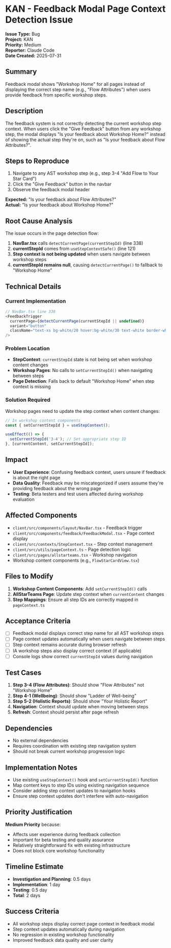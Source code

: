 # KAN - Feedback Modal Page Context Detection Issue

**Issue Type:** Bug  
**Project:** KAN  
**Priority:** Medium  
**Reporter:** Claude Code  
**Date Created:** 2025-07-31

## Summary
Feedback modal shows "Workshop Home" for all pages instead of displaying the correct step name (e.g., "Flow Attributes") when users provide feedback from specific workshop steps.

## Description
The feedback system is not correctly detecting the current workshop step context. When users click the "Give Feedback" button from any workshop step, the modal displays "Is your feedback about Workshop Home?" instead of showing the actual step they're on, such as "Is your feedback about Flow Attributes?".

## Steps to Reproduce
1. Navigate to any AST workshop step (e.g., step 3-4 "Add Flow to Your Star Card")
2. Click the "Give Feedback" button in the navbar
3. Observe the feedback modal header

**Expected:** "Is your feedback about Flow Attributes?"  
**Actual:** "Is your feedback about Workshop Home?"

## Root Cause Analysis
The issue occurs in the page detection flow:

1. **NavBar.tsx** calls `detectCurrentPage(currentStepId)` (line 338)
2. **currentStepId** comes from `useStepContextSafe()` (line 121)  
3. **Step context is not being updated** when users navigate between workshop steps
4. **currentStepId remains null**, causing `detectCurrentPage()` to fallback to "Workshop Home"

## Technical Details

### Current Implementation
```typescript
// NavBar.tsx line 338
<FeedbackTrigger 
  currentPage={detectCurrentPage(currentStepId || undefined)}
  variant="button"
  className="text-xs bg-white/20 hover:bg-white/30 text-white border-white/30"
/>
```

### Problem Location
- **StepContext**: `currentStepId` state is not being set when workshop content changes
- **Workshop Pages**: No calls to `setCurrentStepId()` when navigating between steps
- **Page Detection**: Falls back to default "Workshop Home" when step context is missing

### Solution Required
Workshop pages need to update the step context when content changes:

```typescript
// In workshop content components
const { setCurrentStepId } = useStepContext();

useEffect(() => {
  setCurrentStepId('3-4'); // Set appropriate step ID
}, [currentContent, setCurrentStepId]);
```

## Impact
- **User Experience**: Confusing feedback context, users unsure if feedback is about the right page
- **Data Quality**: Feedback may be miscategorized if users assume they're providing feedback about the wrong page
- **Testing**: Beta testers and test users affected during workshop evaluation

## Affected Components
- `client/src/components/layout/NavBar.tsx` - Feedback trigger
- `client/src/components/feedback/FeedbackModal.tsx` - Page context display
- `client/src/contexts/StepContext.tsx` - Step context management
- `client/src/utils/pageContext.ts` - Page detection logic
- `client/src/pages/allstarteams.tsx` - Workshop navigation
- Workshop content components (e.g., `FlowStarCardView.tsx`)

## Files to Modify
1. **Workshop Content Components**: Add `setCurrentStepId()` calls
2. **AllStarTeams Page**: Update step context when `currentContent` changes
3. **Step Mappings**: Ensure all step IDs are correctly mapped in `pageContext.ts`

## Acceptance Criteria
- [ ] Feedback modal displays correct step name for all AST workshop steps
- [ ] Page context updates automatically when users navigate between steps
- [ ] Step context remains accurate during browser refresh
- [ ] IA workshop steps also display correct context (if applicable)
- [ ] Console logs show correct `currentStepId` values during navigation

## Test Cases
1. **Step 3-4 (Flow Attributes)**: Should show "Flow Attributes" not "Workshop Home"
2. **Step 4-1 (Wellbeing)**: Should show "Ladder of Well-being"
3. **Step 5-2 (Holistic Reports)**: Should show "Your Holistic Report"
4. **Navigation**: Context should update when moving between steps
5. **Refresh**: Context should persist after page refresh

## Dependencies
- No external dependencies
- Requires coordination with existing step navigation system
- Should not break current workshop progression logic

## Implementation Notes
- Use existing `useStepContext()` hook and `setCurrentStepId()` function
- Map content keys to step IDs using existing navigation sequence
- Consider adding step context updates to navigation hooks
- Ensure step context updates don't interfere with auto-navigation

## Priority Justification
**Medium Priority** because:
- Affects user experience during feedback collection
- Important for beta testing and quality assurance
- Relatively straightforward fix with existing infrastructure
- Does not block core workshop functionality

## Timeline Estimate
- **Investigation and Planning**: 0.5 days
- **Implementation**: 1 day
- **Testing**: 0.5 day
- **Total**: 2 days

## Success Criteria
- All workshop steps display correct page context in feedback modal
- Step context updates automatically during navigation
- No regression in existing workshop functionality
- Improved feedback data quality and user clarity